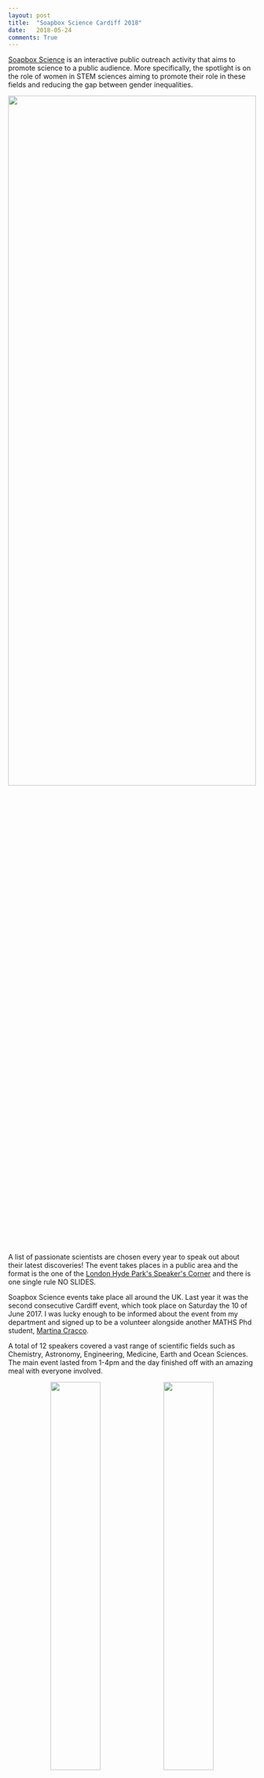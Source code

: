 ```yaml
---
layout: post
title:  "Soapbox Science Cardiff 2018"
date:   2018-05-24
comments: True
---
```



[Soapbox Science](http://soapboxscience.org/) is an interactive public outreach
activity that aims to promote science to a public audience. More specifically, the
spotlight is on the role of women in STEM sciences aiming to promote their role
in these fields and reducing the gap between gender  inequalities. 

<p align="center">
  <img src="{{site.baseurl}}/assets/images/soapbox_2017.jpg" style='height: 60%; width: 100%; object-fit: contain'>
</p>

A list of passionate scientists are chosen every year to speak out about their
latest discoveries!  The event takes places in a public area and the format is
the one of the [London Hyde Park's Speaker's Corner](https://www.royalparks.org.uk/parks/hyde-park/things-to-see-and-do/speakers-corner)
and there is one single rule NO SLIDES.

Soapbox Science events take place all around the UK. Last year it was the second
consecutive Cardiff event, which took place on Saturday the 10 of June 2017. I
was lucky enough to be informed about the event from my department and signed up
to be a volunteer alongside another MATHS Phd student, [Martina Cracco](https://www.cardiff.ac.uk/people/research-students/view/215430-Martina-Cracco).

A total of 12 speakers covered a vast range of scientific fields such as Chemistry,
Astronomy, Engineering, Medicine, Earth and Ocean Sciences. The main event lasted
from 1-4pm and the day finished off with an amazing meal with everyone involved.

<div align="center">
 <img src="{{site.baseurl}}/assets/images/soapbox_one.jpeg" style='width: 45%; object-fit: contain' />
 <img src="{{site.baseurl}}/assets/images/soapbox_two.jpg" style='width: 45%; object-fit: contain' />
</div>

This year, after a great discussion with my PhD supervisor
[Vincent Knight](http://vknight.org), I decided to apply to be one of the speakers
for the 2018 event. The main reason behind it, was that I believe that mathematics
is a very misunderstood discipline. It is often described as too abstract and
theoretical and people are not always aware of its applications to real world
problems.

Moreover, the discipline also suffers from gender inequality. For example, within
Cardiff University a very low number of women make it to postgraduate studies. 

<p align="center">
  <img src="{{site.baseurl}}/assets/images/women_in_maths_tweet.png" style='height: 40%; width: 60%; object-fit: contain'>
</p>

So I filled in my application and submitted it, and I am very happy to announce
that I am one of the 2018 speakers of [Soapbox Science Cardiff](http://soapboxscience.org/soapbox-science-2018-cardiff/).
The event will be taking place on the **2nd of June** at the **Alliance Statue area**,
near the central library.

So I would like to ask everyone that happens to be in Cardiff on the 2nd of June
to walk by and listen to, not just me, but to all of the amazing speakers that
will be there.  That would be greatly beneficial to the cause of Soapbox science!

Moreover to everyone, (of any gender), that happens to be in Cardiff and wants to
be involved in a science event, you can fill a volunteering application
(as Martina and I did last year), which can be found on the [event's website](http://soapboxscience.org/soapbox-science-2018-cardiff/).

I hope to see many of you there, hopefully the weather will be good and I am pretty
sure I will not fall from my box!